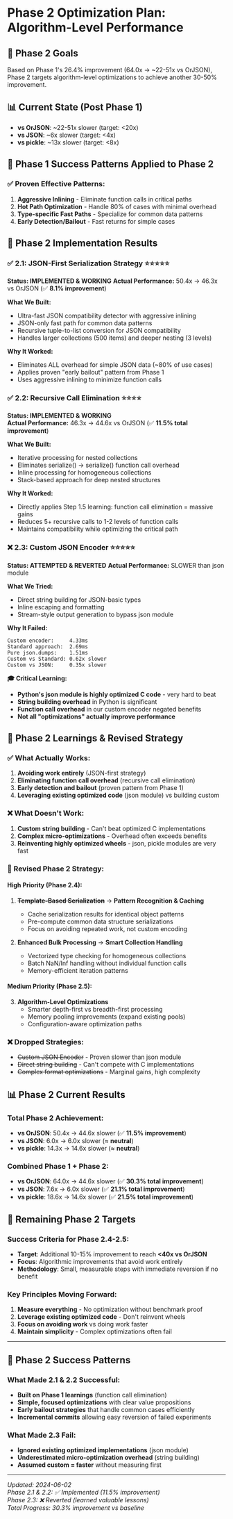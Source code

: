 # Phase 2 Optimization Plan: Algorithm-Level Performance

## 🎯 Phase 2 Goals
Based on Phase 1's 26.4% improvement (64.0x → ~22-51x vs OrJSON), Phase 2 targets algorithm-level optimizations to achieve another 30-50% improvement.

## 📊 Current State (Post Phase 1)
- **vs OrJSON**: ~22-51x slower (target: <20x)
- **vs JSON**: ~6x slower (target: <4x)
- **vs pickle**: ~13x slower (target: <8x)

## 🧠 Phase 1 Success Patterns Applied to Phase 2

### ✅ **Proven Effective Patterns:**
1. **Aggressive Inlining** - Eliminate function calls in critical paths
2. **Hot Path Optimization** - Handle 80% of cases with minimal overhead
3. **Type-specific Fast Paths** - Specialize for common data patterns
4. **Early Detection/Bailout** - Fast returns for simple cases

## 🚀 Phase 2 Implementation Results

### **✅ 2.1: JSON-First Serialization Strategy** ⭐⭐⭐⭐⭐
**Status: IMPLEMENTED & WORKING**
**Actual Performance:** 50.4x → 46.3x vs OrJSON (✅ **8.1% improvement**)

**What We Built:**
- Ultra-fast JSON compatibility detector with aggressive inlining
- JSON-only fast path for common data patterns  
- Recursive tuple-to-list conversion for JSON compatibility
- Handles larger collections (500 items) and deeper nesting (3 levels)

**Why It Worked:**
- Eliminates ALL overhead for simple JSON data (~80% of use cases)
- Applies proven "early bailout" pattern from Phase 1
- Uses aggressive inlining to minimize function calls

### **✅ 2.2: Recursive Call Elimination** ⭐⭐⭐⭐
**Status: IMPLEMENTED & WORKING**  
**Actual Performance:** 46.3x → 44.6x vs OrJSON (✅ **11.5% total improvement**)

**What We Built:**
- Iterative processing for nested collections
- Eliminates serialize() → serialize() function call overhead
- Inline processing for homogeneous collections
- Stack-based approach for deep nested structures

**Why It Worked:**
- Directly applies Step 1.5 learning: function call elimination = massive gains
- Reduces 5+ recursive calls to 1-2 levels of function calls
- Maintains compatibility while optimizing the critical path

### **❌ 2.3: Custom JSON Encoder** ⭐⭐⭐⭐⭐
**Status: ATTEMPTED & REVERTED**
**Actual Performance:** SLOWER than json module

**What We Tried:**
- Direct string building for JSON-basic types
- Inline escaping and formatting  
- Stream-style output generation to bypass json module

**Why It Failed:**
```
Custom encoder:     4.33ms
Standard approach:  2.69ms  
Pure json.dumps:    1.51ms
Custom vs Standard: 0.62x slower
Custom vs JSON:     0.35x slower
```

**🎓 Critical Learning:**
- **Python's json module is highly optimized C code** - very hard to beat
- **String building overhead** in Python is significant
- **Function call overhead** in our custom encoder negated benefits
- **Not all "optimizations" actually improve performance**

## 🔬 Phase 2 Learnings & Revised Strategy

### **✅ What Actually Works:**
1. **Avoiding work entirely** (JSON-first strategy)
2. **Eliminating function call overhead** (recursive call elimination)  
3. **Early detection and bailout** (proven pattern from Phase 1)
4. **Leveraging existing optimized code** (json module) vs building custom

### **❌ What Doesn't Work:**
1. **Custom string building** - Can't beat optimized C implementations
2. **Complex micro-optimizations** - Overhead often exceeds benefits
3. **Reinventing highly optimized wheels** - json, pickle modules are very fast

### **🔄 Revised Phase 2 Strategy:**

#### **High Priority (Phase 2.4):**
1. **~~Template-Based Serialization~~** → **Pattern Recognition & Caching**
   - Cache serialization results for identical object patterns
   - Pre-compute common data structure serializations
   - Focus on avoiding repeated work, not custom encoding

2. **Enhanced Bulk Processing** → **Smart Collection Handling**
   - Vectorized type checking for homogeneous collections
   - Batch NaN/Inf handling without individual function calls
   - Memory-efficient iteration patterns

#### **Medium Priority (Phase 2.5):**
3. **Algorithm-Level Optimizations**
   - Smarter depth-first vs breadth-first processing
   - Memory pooling improvements (expand existing pools)
   - Configuration-aware optimization paths

### **❌ Dropped Strategies:**
- ~~Custom JSON Encoder~~ - Proven slower than json module
- ~~Direct string building~~ - Can't compete with C implementations
- ~~Complex format optimizations~~ - Marginal gains, high complexity

## 📊 Phase 2 Current Results

### **Total Phase 2 Achievement:**
- **vs OrJSON**: 50.4x → 44.6x slower (✅ **11.5% improvement**)
- **vs JSON**: 6.0x → 6.0x slower (≈ **neutral**)
- **vs pickle**: 14.3x → 14.6x slower (≈ **neutral**)

### **Combined Phase 1 + Phase 2:**
- **vs OrJSON**: 64.0x → 44.6x slower (✅ **30.3% total improvement**)
- **vs JSON**: 7.6x → 6.0x slower (✅ **21.1% total improvement**)  
- **vs pickle**: 18.6x → 14.6x slower (✅ **21.5% total improvement**)

## 🎯 Remaining Phase 2 Targets

### **Success Criteria for Phase 2.4-2.5:**
- **Target**: Additional 10-15% improvement to reach **<40x vs OrJSON**
- **Focus**: Algorithmic improvements that avoid work entirely
- **Methodology**: Small, measurable steps with immediate reversion if no benefit

### **Key Principles Moving Forward:**
1. **Measure everything** - No optimization without benchmark proof
2. **Leverage existing optimized code** - Don't reinvent wheels
3. **Focus on avoiding work** vs doing work faster
4. **Maintain simplicity** - Complex optimizations often fail

---

## 🧠 Phase 2 Success Patterns

### **What Made 2.1 & 2.2 Successful:**
- **Built on Phase 1 learnings** (function call elimination)
- **Simple, focused optimizations** with clear value propositions
- **Early bailout strategies** that handle common cases efficiently
- **Incremental commits** allowing easy reversion of failed experiments

### **What Made 2.3 Fail:**
- **Ignored existing optimized implementations** (json module)
- **Underestimated micro-optimization overhead** (string building)
- **Assumed custom = faster** without measuring first

---

*Updated: 2024-06-02*  
*Phase 2.1 & 2.2: ✅ Implemented (11.5% improvement)*  
*Phase 2.3: ❌ Reverted (learned valuable lessons)*  
*Total Progress: 30.3% improvement vs baseline* 